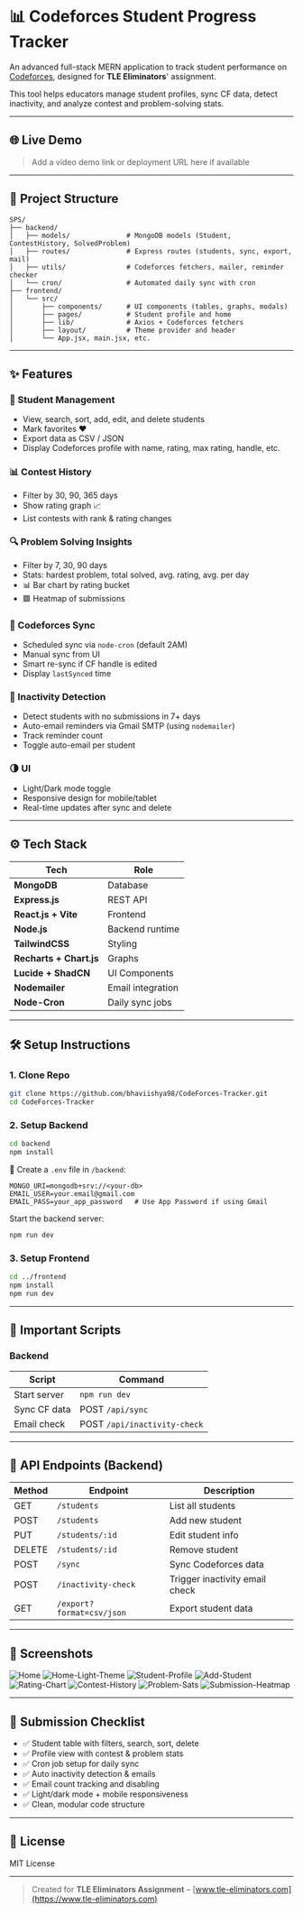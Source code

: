 # 📊 Codeforces Student Progress Tracker

An advanced full-stack MERN application to track student performance on [Codeforces](https://codeforces.com), designed for **TLE Eliminators**' assignment.

This tool helps educators manage student profiles, sync CF data, detect inactivity, and analyze contest and problem-solving stats.

---

## 🌐 Live Demo

> Add a video demo link or deployment URL here if available

---

## 📁 Project Structure

```
SPS/
├── backend/
│   ├── models/              # MongoDB models (Student, ContestHistory, SolvedProblem)
│   ├── routes/              # Express routes (students, sync, export, mail)
│   ├── utils/               # Codeforces fetchers, mailer, reminder checker
│   └── cron/                # Automated daily sync with cron
├── frontend/
│   └── src/
│       ├── components/      # UI components (tables, graphs, modals)
│       ├── pages/           # Student profile and home
│       ├── lib/             # Axios + Codeforces fetchers
│       ├── layout/          # Theme provider and header
│       └── App.jsx, main.jsx, etc.
```

---

## ✨ Features

### 🧑 Student Management

- View, search, sort, add, edit, and delete students
- Mark favorites ❤️
- Export data as CSV / JSON
- Display Codeforces profile with name, rating, max rating, handle, etc.

### 📊 Contest History

- Filter by 30, 90, 365 days
- Show rating graph 📈
- List contests with rank & rating changes

### 🔍 Problem Solving Insights

- Filter by 7, 30, 90 days
- Stats: hardest problem, total solved, avg. rating, avg. per day
- 📊 Bar chart by rating bucket
- 🟩 Heatmap of submissions

### 🔄 Codeforces Sync

- Scheduled sync via `node-cron` (default 2AM)
- Manual sync from UI
- Smart re-sync if CF handle is edited
- Display `lastSynced` time

### 📩 Inactivity Detection

- Detect students with no submissions in 7+ days
- Auto-email reminders via Gmail SMTP (using `nodemailer`)
- Track reminder count
- Toggle auto-email per student

### 🌗 UI

- Light/Dark mode toggle
- Responsive design for mobile/tablet
- Real-time updates after sync and delete

---

## ⚙️ Tech Stack

| Tech                    | Role              |
| ----------------------- | ----------------- |
| **MongoDB**             | Database          |
| **Express.js**          | REST API          |
| **React.js + Vite**     | Frontend          |
| **Node.js**             | Backend runtime   |
| **TailwindCSS**         | Styling           |
| **Recharts + Chart.js** | Graphs            |
| **Lucide + ShadCN**     | UI Components     |
| **Nodemailer**          | Email integration |
| **Node-Cron**           | Daily sync jobs   |

---

## 🛠 Setup Instructions

### 1. Clone Repo

```bash
git clone https://github.com/bhaviishya98/CodeForces-Tracker.git
cd CodeForces-Tracker
```

### 2. Setup Backend

```bash
cd backend
npm install
```

🔐 Create a `.env` file in `/backend`:

```env
MONGO_URI=mongodb+srv://<your-db>
EMAIL_USER=your.email@gmail.com
EMAIL_PASS=your_app_password   # Use App Password if using Gmail
```

Start the backend server:

```bash
npm run dev
```

### 3. Setup Frontend

```bash
cd ../frontend
npm install
npm run dev
```

---

## 📌 Important Scripts

### Backend

| Script       | Command                      |
| ------------ | ---------------------------- |
| Start server | `npm run dev`                |
| Sync CF data | POST `/api/sync`             |
| Email check  | POST `/api/inactivity-check` |

---

## 🧪 API Endpoints (Backend)

| Method | Endpoint                  | Description                    |
| ------ | ------------------------- | ------------------------------ |
| GET    | `/students`               | List all students              |
| POST   | `/students`               | Add new student                |
| PUT    | `/students/:id`           | Edit student info              |
| DELETE | `/students/:id`           | Remove student                 |
| POST   | `/sync`                   | Sync Codeforces data           |
| POST   | `/inactivity-check`       | Trigger inactivity email check |
| GET    | `/export?format=csv/json` | Export student data            |

---

## 📸 Screenshots

![Home](assets\Home.png)
![Home-Light-Theme](assets\Home-Light-Theme.png)
![Student-Profile](assets\Student-Profile.png)
![Add-Student](assets\Add-Student.png)
![Rating-Chart](assets\Rating-Chart.png)
![Contest-History](assets\Contest-History.png)
![Problem-Sats](assets\Problem-Stats&Bar-Chart.png)
![Submission-Heatmap](assets\Submission-Heatmap.png)

---

## 📌 Submission Checklist

- ✅ Student table with filters, search, sort, delete
- ✅ Profile view with contest & problem stats
- ✅ Cron job setup for daily sync
- ✅ Auto inactivity detection & emails
- ✅ Email count tracking and disabling
- ✅ Light/dark mode + mobile responsiveness
- ✅ Clean, modular code structure

---

## 📄 License

MIT License

---

> Created for **TLE Eliminators Assignment** – [www.tle-eliminators.com](https://www.tle-eliminators.com)
